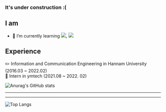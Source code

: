 <!-- ### Hi there 👋 -->
### It's under construction :(

## I am
- 🌱 I’m currently learning <img src="https://img.shields.io/badge/Java-007396?style=flat-square&logo=Java&logoColor=white"/></a>, <img src="https://img.shields.io/badge/Spring Boot-6DB33F?style=flat-square&logo=SpringBoot&logoColor=white"/></a>

## Experience 
:pencil2: Information and Communication Engineering in Hannam University (2016.03 ~ 2022.02)   
:construction_worker: Intern in ymtech (2021.08 ~ 2022. 02)



  
  
![Anurag's GitHub stats](https://github-readme-stats.vercel.app/api?username=KH54&show_icons=true&theme=tokyonight)
<hr>
<hr>

<!--[![Solved.ac
Profile](http://mazassumnida.wtf/api/v2/generate_badge?boj=kkkh)](https://solved.ac/kkkh) -->
![Top Langs](https://github-readme-stats.vercel.app/api/top-langs/?username=KH54&layout=compact&theme=tokyonight)


<!--
**KH54/KH54** is a ✨ _special_ ✨ repository because its `README.md` (this file) appears on your GitHub profile.

Here are some ideas to get you started:



- 👯 I’m looking to collaborate on ...
- 🤔 I’m looking for help with ...
- 💬 Ask me about ...
- 📫 How to reach me: ...
- 😄 Pronouns: ....
- ⚡ Fun fact: ...

-->
